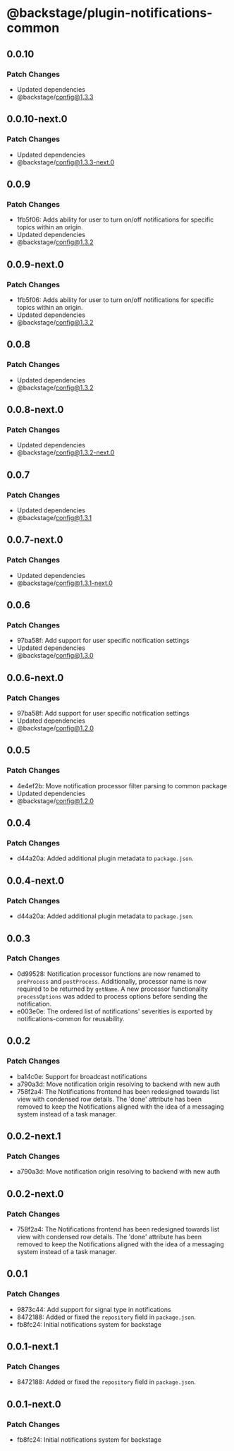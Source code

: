 # @backstage/plugin-notifications-common

## 0.0.10

### Patch Changes

- Updated dependencies
 - @backstage/config@1.3.3

## 0.0.10-next.0

### Patch Changes

- Updated dependencies
 - @backstage/config@1.3.3-next.0

## 0.0.9

### Patch Changes

- 1fb5f06: Adds ability for user to turn on/off notifications for specific topics within an origin.
- Updated dependencies
 - @backstage/config@1.3.2

## 0.0.9-next.0

### Patch Changes

- 1fb5f06: Adds ability for user to turn on/off notifications for specific topics within an origin.
- Updated dependencies
 - @backstage/config@1.3.2

## 0.0.8

### Patch Changes

- Updated dependencies
 - @backstage/config@1.3.2

## 0.0.8-next.0

### Patch Changes

- Updated dependencies
 - @backstage/config@1.3.2-next.0

## 0.0.7

### Patch Changes

- Updated dependencies
 - @backstage/config@1.3.1

## 0.0.7-next.0

### Patch Changes

- Updated dependencies
 - @backstage/config@1.3.1-next.0

## 0.0.6

### Patch Changes

- 97ba58f: Add support for user specific notification settings
- Updated dependencies
 - @backstage/config@1.3.0

## 0.0.6-next.0

### Patch Changes

- 97ba58f: Add support for user specific notification settings
- Updated dependencies
 - @backstage/config@1.2.0

## 0.0.5

### Patch Changes

- 4e4ef2b: Move notification processor filter parsing to common package
- Updated dependencies
 - @backstage/config@1.2.0

## 0.0.4

### Patch Changes

- d44a20a: Added additional plugin metadata to `package.json`.

## 0.0.4-next.0

### Patch Changes

- d44a20a: Added additional plugin metadata to `package.json`.

## 0.0.3

### Patch Changes

- 0d99528: Notification processor functions are now renamed to `preProcess` and `postProcess`.
 Additionally, processor name is now required to be returned by `getName`.
 A new processor functionality `processOptions` was added to process options before sending the notification.
- e003e0e: The ordered list of notifications' severities is exported by notifications-common for reusability.

## 0.0.2

### Patch Changes

- ba14c0e: Support for broadcast notifications
- a790a3d: Move notification origin resolving to backend with new auth
- 758f2a4: The Notifications frontend has been redesigned towards list view with condensed row details. The 'done' attribute has been removed to keep the Notifications aligned with the idea of a messaging system instead of a task manager.

## 0.0.2-next.1

### Patch Changes

- a790a3d: Move notification origin resolving to backend with new auth

## 0.0.2-next.0

### Patch Changes

- 758f2a4: The Notifications frontend has been redesigned towards list view with condensed row details. The 'done' attribute has been removed to keep the Notifications aligned with the idea of a messaging system instead of a task manager.

## 0.0.1

### Patch Changes

- 9873c44: Add support for signal type in notifications
- 8472188: Added or fixed the `repository` field in `package.json`.
- fb8fc24: Initial notifications system for backstage

## 0.0.1-next.1

### Patch Changes

- 8472188: Added or fixed the `repository` field in `package.json`.

## 0.0.1-next.0

### Patch Changes

- fb8fc24: Initial notifications system for backstage
